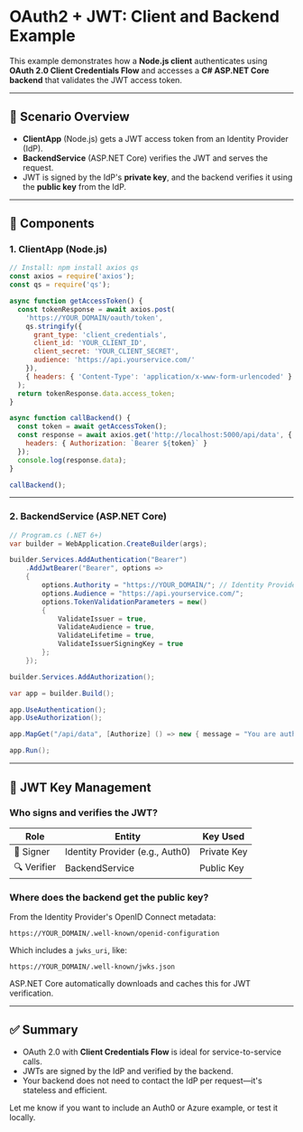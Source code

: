 # OAuth2 + JWT: Client and Backend Example

This example demonstrates how a **Node.js client** authenticates using **OAuth 2.0 Client Credentials Flow** and accesses a **C# ASP.NET Core backend** that validates the JWT access token.

---

## 🔐 Scenario Overview

- **ClientApp** (Node.js) gets a JWT access token from an Identity Provider (IdP).
- **BackendService** (ASP.NET Core) verifies the JWT and serves the request.
- JWT is signed by the IdP's **private key**, and the backend verifies it using the **public key** from the IdP.

---

## 🧱 Components

### 1. ClientApp (Node.js)

```js
// Install: npm install axios qs
const axios = require('axios');
const qs = require('qs');

async function getAccessToken() {
  const tokenResponse = await axios.post(
    'https://YOUR_DOMAIN/oauth/token',
    qs.stringify({
      grant_type: 'client_credentials',
      client_id: 'YOUR_CLIENT_ID',
      client_secret: 'YOUR_CLIENT_SECRET',
      audience: 'https://api.yourservice.com/'
    }),
    { headers: { 'Content-Type': 'application/x-www-form-urlencoded' } }
  );
  return tokenResponse.data.access_token;
}

async function callBackend() {
  const token = await getAccessToken();
  const response = await axios.get('http://localhost:5000/api/data', {
    headers: { Authorization: `Bearer ${token}` }
  });
  console.log(response.data);
}

callBackend();
```

---

### 2. BackendService (ASP.NET Core)

```csharp
// Program.cs (.NET 6+)
var builder = WebApplication.CreateBuilder(args);

builder.Services.AddAuthentication("Bearer")
    .AddJwtBearer("Bearer", options =>
    {
        options.Authority = "https://YOUR_DOMAIN/"; // Identity Provider (e.g., Auth0)
        options.Audience = "https://api.yourservice.com/";
        options.TokenValidationParameters = new()
        {
            ValidateIssuer = true,
            ValidateAudience = true,
            ValidateLifetime = true,
            ValidateIssuerSigningKey = true
        };
    });

builder.Services.AddAuthorization();

var app = builder.Build();

app.UseAuthentication();
app.UseAuthorization();

app.MapGet("/api/data", [Authorize] () => new { message = "You are authorized!" });

app.Run();
```

---

## 🔑 JWT Key Management

### Who signs and verifies the JWT?

| Role       | Entity                        | Key Used       |
|------------|-------------------------------|----------------|
| 🔏 Signer   | Identity Provider (e.g., Auth0) | Private Key    |
| 🔍 Verifier | BackendService                | Public Key     |

### Where does the backend get the public key?

From the Identity Provider's OpenID Connect metadata:

```
https://YOUR_DOMAIN/.well-known/openid-configuration
```

Which includes a `jwks_uri`, like:

```
https://YOUR_DOMAIN/.well-known/jwks.json
```

ASP.NET Core automatically downloads and caches this for JWT verification.

---

## ✅ Summary

- OAuth 2.0 with **Client Credentials Flow** is ideal for service-to-service calls.
- JWTs are signed by the IdP and verified by the backend.
- Your backend does not need to contact the IdP per request—it's stateless and efficient.

Let me know if you want to include an Auth0 or Azure example, or test it locally.
